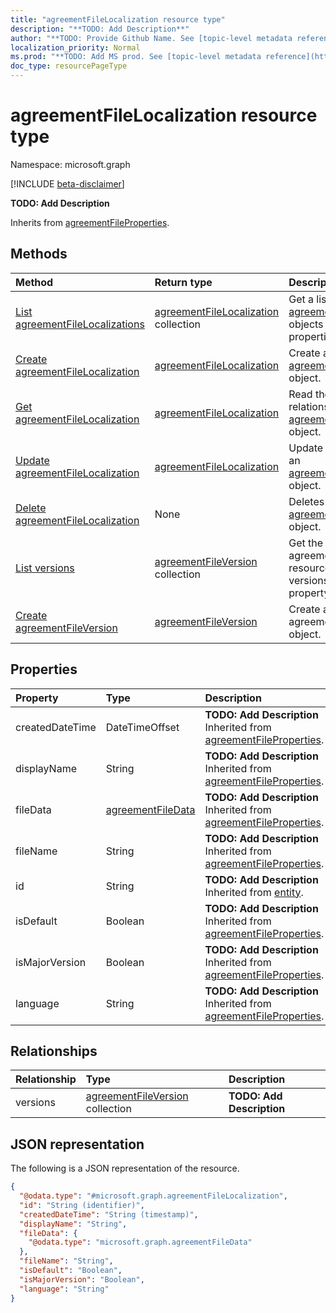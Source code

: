 ```yaml
---
title: "agreementFileLocalization resource type"
description: "**TODO: Add Description**"
author: "**TODO: Provide Github Name. See [topic-level metadata reference](https://msgo.azurewebsites.net/add/document/guidelines/metadata.html#topic-level-metadata)**"
localization_priority: Normal
ms.prod: "**TODO: Add MS prod. See [topic-level metadata reference](https://msgo.azurewebsites.net/add/document/guidelines/metadata.html#topic-level-metadata)**"
doc_type: resourcePageType
---
```


# agreementFileLocalization resource type

Namespace: microsoft.graph

[!INCLUDE [beta-disclaimer](../../includes/beta-disclaimer.md)]

**TODO: Add Description**


Inherits from [agreementFileProperties](../resources/agreementfileproperties.md).

## Methods
|Method|Return type|Description|
|:---|:---|:---|
|[List agreementFileLocalizations](../api/agreementfilelocalization-list.md)|[agreementFileLocalization](../resources/agreementfilelocalization.md) collection|Get a list of the [agreementFileLocalization](../resources/agreementfilelocalization.md) objects and their properties.|
|[Create agreementFileLocalization](../api/agreementfilelocalization-create.md)|[agreementFileLocalization](../resources/agreementfilelocalization.md)|Create a new [agreementFileLocalization](../resources/agreementfilelocalization.md) object.|
|[Get agreementFileLocalization](../api/agreementfilelocalization-get.md)|[agreementFileLocalization](../resources/agreementfilelocalization.md)|Read the properties and relationships of an [agreementFileLocalization](../resources/agreementfilelocalization.md) object.|
|[Update agreementFileLocalization](../api/agreementfilelocalization-update.md)|[agreementFileLocalization](../resources/agreementfilelocalization.md)|Update the properties of an [agreementFileLocalization](../resources/agreementfilelocalization.md) object.|
|[Delete agreementFileLocalization](../api/agreementfilelocalization-delete.md)|None|Deletes an [agreementFileLocalization](../resources/agreementfilelocalization.md) object.|
|[List versions](../api/agreementfilelocalization-list-versions.md)|[agreementFileVersion](../resources/agreementfileversion.md) collection|Get the agreementFileVersion resources from the versions navigation property.|
|[Create agreementFileVersion](../api/agreementfilelocalization-post-versions.md)|[agreementFileVersion](../resources/agreementfileversion.md)|Create a new agreementFileVersion object.|

## Properties
|Property|Type|Description|
|:---|:---|:---|
|createdDateTime|DateTimeOffset|**TODO: Add Description** Inherited from [agreementFileProperties](../resources/agreementfileproperties.md).|
|displayName|String|**TODO: Add Description** Inherited from [agreementFileProperties](../resources/agreementfileproperties.md).|
|fileData|[agreementFileData](../resources/agreementfiledata.md)|**TODO: Add Description** Inherited from [agreementFileProperties](../resources/agreementfileproperties.md).|
|fileName|String|**TODO: Add Description** Inherited from [agreementFileProperties](../resources/agreementfileproperties.md).|
|id|String|**TODO: Add Description** Inherited from [entity](../resources/entity.md).|
|isDefault|Boolean|**TODO: Add Description** Inherited from [agreementFileProperties](../resources/agreementfileproperties.md).|
|isMajorVersion|Boolean|**TODO: Add Description** Inherited from [agreementFileProperties](../resources/agreementfileproperties.md).|
|language|String|**TODO: Add Description** Inherited from [agreementFileProperties](../resources/agreementfileproperties.md).|

## Relationships
|Relationship|Type|Description|
|:---|:---|:---|
|versions|[agreementFileVersion](../resources/agreementfileversion.md) collection|**TODO: Add Description**|

## JSON representation
The following is a JSON representation of the resource.
<!-- {
  "blockType": "resource",
  "keyProperty": "id",
  "@odata.type": "microsoft.graph.agreementFileLocalization",
  "baseType": "microsoft.graph.agreementFileProperties",
  "openType": false
}
-->
``` json
{
  "@odata.type": "#microsoft.graph.agreementFileLocalization",
  "id": "String (identifier)",
  "createdDateTime": "String (timestamp)",
  "displayName": "String",
  "fileData": {
    "@odata.type": "microsoft.graph.agreementFileData"
  },
  "fileName": "String",
  "isDefault": "Boolean",
  "isMajorVersion": "Boolean",
  "language": "String"
}
```

